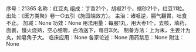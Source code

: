 序号：21365
名称：红豆丸
组成：丁香21个，胡椒21个，缩砂21个，红豆11粒。
出处：《医方类聚》卷一○五引《施园端效方）。
主治：诸呕逆，膈气翻胃，吐食不止。
加减：None
功效：None
用法用量：每服1丸，用大枣1个，去核，填药，面裹，慢火烧熟，空心细嚼，白汤送下，每日3次。
制备方法：上为末，生姜汁为丸，如皂角子大。
临床应用：None
各家论述：None
用药禁忌：None
附注：None
